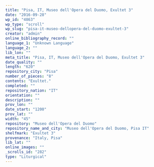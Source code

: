 ```yaml
---
title: "Pisa, IT, Museo dell'Opera del Duomo, Exultet 3"
date: "2016-09-28"
wp_id: "4863"
wp_type: "scroll"
wp_slug: "pisa-it-museo-dellopera-del-duomo-exultet-3"
creator: "admin"
online_bibliography_record: ""
language_1: "Unknown Language"
language_2: ""
lib_lon: ""
meta_title: "Pisa, IT, Museo dell'Opera del Duomo, Exultet 3"
date_quality: ""
length: "620"
repository_city: "Pisa"
number_of_pieces: "8"
contents: "Exultet."
completed: ""
repository_nation: "IT"
orientation: ""
description: ""
prov_lon: ""
date_start: "1200"
prov_lat: ""
width: "45"
repository: "Museo dell'Opera del Duomo"
repository_name_and_city: "Museo dell'Opera del Duomo, Pisa IT"
shelfmark: "Exultet 3"
provenance: "Italy, Pisa"
lib_lat: ""
online_images: ""
_scrolls_id: "282"
type: "Liturgical"
---
```



